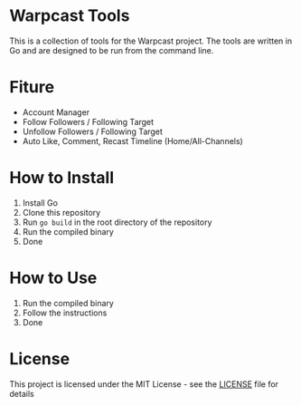 # Warpcast Tools
This is a collection of tools for the Warpcast project. The tools are written in Go and are designed to be run from the command line.

# Fiture
- Account Manager
- Follow Followers / Following Target
- Unfollow Followers / Following Target
- Auto Like, Comment, Recast Timeline (Home/All-Channels)

# How to Install
1. Install Go
2. Clone this repository
3. Run `go build` in the root directory of the repository
4. Run the compiled binary
5. Done

# How to Use
1. Run the compiled binary
2. Follow the instructions
3. Done

# License
This project is licensed under the MIT License - see the [LICENSE](LICENSE) file for details